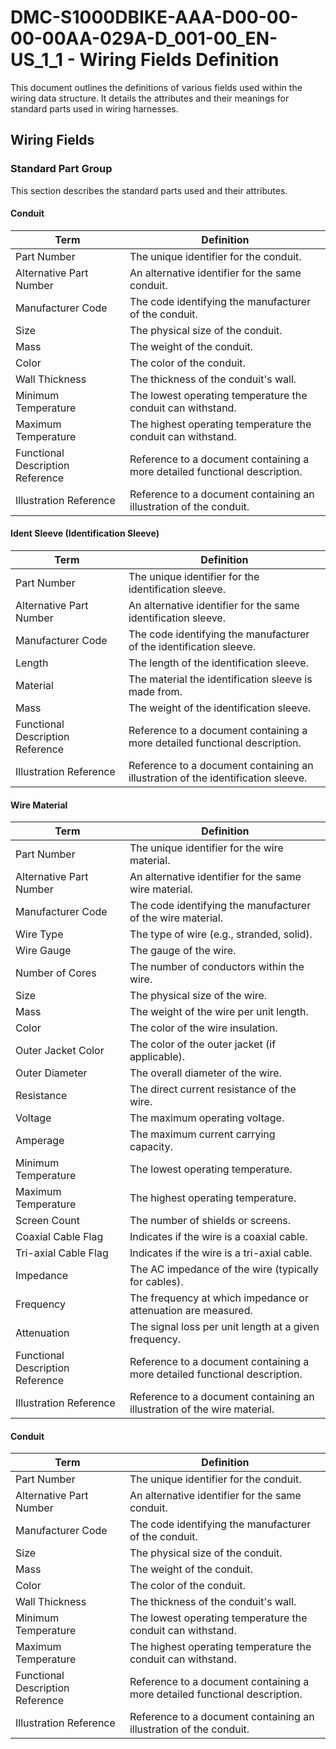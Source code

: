 # DMC-S1000DBIKE-AAA-D00-00-00-00AA-029A-D_001-00_EN-US_1_1 - Wiring Fields Definition

This document outlines the definitions of various fields used within the wiring data structure. It details the attributes and their meanings for standard parts used in wiring harnesses.

## Wiring Fields

### Standard Part Group

This section describes the standard parts used and their attributes.

#### Conduit

| Term                     | Definition                                                     |
|--------------------------|-----------------------------------------------------------------|
| Part Number              | The unique identifier for the conduit.                          |
| Alternative Part Number  | An alternative identifier for the same conduit.                 |
| Manufacturer Code        | The code identifying the manufacturer of the conduit.             |
| Size                     | The physical size of the conduit.                               |
| Mass                     | The weight of the conduit.                                      |
| Color                    | The color of the conduit.                                       |
| Wall Thickness           | The thickness of the conduit's wall.                            |
| Minimum Temperature      | The lowest operating temperature the conduit can withstand.       |
| Maximum Temperature      | The highest operating temperature the conduit can withstand.      |
| Functional Description Reference | Reference to a document containing a more detailed functional description. |
| Illustration Reference     | Reference to a document containing an illustration of the conduit. |

#### Ident Sleeve (Identification Sleeve)

| Term                     | Definition                                                     |
|--------------------------|-----------------------------------------------------------------|
| Part Number              | The unique identifier for the identification sleeve.             |
| Alternative Part Number  | An alternative identifier for the same identification sleeve.    |
| Manufacturer Code        | The code identifying the manufacturer of the identification sleeve.|
| Length                   | The length of the identification sleeve.                        |
| Material                 | The material the identification sleeve is made from.             |
| Mass                     | The weight of the identification sleeve.                        |
| Functional Description Reference | Reference to a document containing a more detailed functional description. |
| Illustration Reference     | Reference to a document containing an illustration of the identification sleeve. |

#### Wire Material

| Term                     | Definition                                                     |
|--------------------------|-----------------------------------------------------------------|
| Part Number              | The unique identifier for the wire material.                     |
| Alternative Part Number  | An alternative identifier for the same wire material.            |
| Manufacturer Code        | The code identifying the manufacturer of the wire material.       |
| Wire Type                | The type of wire (e.g., stranded, solid).                       |
| Wire Gauge               | The gauge of the wire.                                           |
| Number of Cores          | The number of conductors within the wire.                        |
| Size                     | The physical size of the wire.                                   |
| Mass                     | The weight of the wire per unit length.                          |
| Color                    | The color of the wire insulation.                                |
| Outer Jacket Color       | The color of the outer jacket (if applicable).                    |
| Outer Diameter           | The overall diameter of the wire.                                |
| Resistance               | The direct current resistance of the wire.                        |
| Voltage                  | The maximum operating voltage.                                    |
| Amperage                 | The maximum current carrying capacity.                             |
| Minimum Temperature      | The lowest operating temperature.                                 |
| Maximum Temperature      | The highest operating temperature.                                |
| Screen Count             | The number of shields or screens.                                |
| Coaxial Cable Flag       | Indicates if the wire is a coaxial cable.                         |
| Tri-axial Cable Flag     | Indicates if the wire is a tri-axial cable.                       |
| Impedance                | The AC impedance of the wire (typically for cables).              |
| Frequency                | The frequency at which impedance or attenuation are measured.       |
| Attenuation              | The signal loss per unit length at a given frequency.            |
| Functional Description Reference | Reference to a document containing a more detailed functional description. |
| Illustration Reference     | Reference to a document containing an illustration of the wire material. |

#### Conduit

| Term                     | Definition                                                     |
|--------------------------|-----------------------------------------------------------------|
| Part Number              | The unique identifier for the conduit.                          |
| Alternative Part Number  | An alternative identifier for the same conduit.                 |
| Manufacturer Code        | The code identifying the manufacturer of the conduit.             |
| Size                     | The physical size of the conduit.                               |
| Mass                     | The weight of the conduit.                                      |
| Color                    | The color of the conduit.                                       |
| Wall Thickness           | The thickness of the conduit's wall.                            |
| Minimum Temperature      | The lowest operating temperature the conduit can withstand.       |
| Maximum Temperature      | The highest operating temperature the conduit can withstand.      |
| Functional Description Reference | Reference to a document containing a more detailed functional description. |
| Illustration Reference     | Reference to a document containing an illustration of the conduit. |